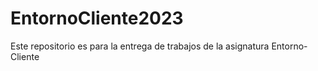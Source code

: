 # EntornoCliente2023
Este repositorio es para la entrega de trabajos de la asignatura Entorno- Cliente
